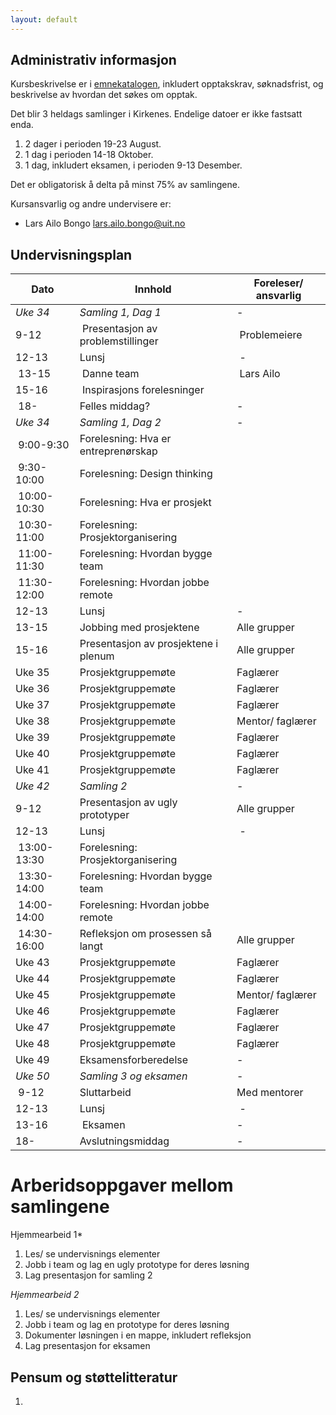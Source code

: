 ```yaml
---
layout: default
---
```


## Administrativ informasjon

Kursbeskrivelse er i [emnekatalogen](https://uit.no/utdanning/emner/emne/841390/inf-6010), inkludert opptakskrav, søknadsfrist, og beskrivelse av hvordan det søkes om opptak. 

Det blir 3 heldags samlinger i Kirkenes. Endelige datoer er ikke fastsatt enda.
1. 2 dager i perioden 19-23 August.
2. 1 dag i perioden 14-18 Oktober.
3. 1 dag, inkludert eksamen, i perioden 9-13 Desember.

Det er obligatorisk å delta på minst 75% av samlingene.

Kursansvarlig og andre undervisere er:
- Lars Ailo Bongo <lars.ailo.bongo@uit.no>

## Undervisningsplan

| Dato    	| Innhold		| Foreleser/ ansvarlig |
|-----------|-----------|----------------------|
| *Uke 34* | *Samling 1, Dag 1*           | - |
| 9-12  | Presentasjon av problemstillinger | Problemeiere | 
| 12-13 | Lunsj                             | - |
| 13-15 | Danne team                        | Lars Ailo |
| 15-16 | Inspirasjons forelesninger        | |
| 18-   | Felles middag?                    | - |
| *Uke 34* | *Samling 1, Dag 2*           | - |
| 9:00-9:30   | Forelesning: Hva er entreprenørskap | |
| 9:30-10:00  | Forelesning: Design thinking        | |
| 10:00-10:30 | Forelesning: Hva er prosjekt        | |
| 10:30-11:00 | Forelesning: Prosjektorganisering   | |
| 11:00-11:30 | Forelesning: Hvordan bygge team     | |
| 11:30-12:00 | Forelesning: Hvordan jobbe remote   | |
| 12-13 | Lunsj                                | - |
| 13-15 | Jobbing med prosjektene              | Alle grupper |
| 15-16 | Presentasjon av prosjektene i plenum | Alle grupper |
| Uke 35 | Prosjektgruppemøte | Faglærer |
| Uke 36 | Prosjektgruppemøte | Faglærer |
| Uke 37 | Prosjektgruppemøte | Faglærer |
| Uke 38 | Prosjektgruppemøte | Mentor/ faglærer |
| Uke 39 | Prosjektgruppemøte | Faglærer |
| Uke 40 | Prosjektgruppemøte | Faglærer |
| Uke 41 | Prosjektgruppemøte | Faglærer |
| *Uke 42* | *Samling 2*           | - |
| 9-12  | Presentasjon av ugly prototyper   | Alle grupper |
| 12-13 | Lunsj                             | - |
| 13:00-13:30 | Forelesning: Prosjektorganisering   | |
| 13:30-14:00 | Forelesning: Hvordan bygge team     | |
| 14:00-14:00 | Forelesning: Hvordan jobbe remote   | |
| 14:30-16:00 | Refleksjon om prosessen så langt    | Alle grupper |
| Uke 43 | Prosjektgruppemøte | Faglærer |
| Uke 44 | Prosjektgruppemøte | Faglærer |
| Uke 45 | Prosjektgruppemøte | Mentor/ faglærer |
| Uke 46 | Prosjektgruppemøte | Faglærer |
| Uke 47 | Prosjektgruppemøte | Faglærer |
| Uke 48 | Prosjektgruppemøte | Faglærer |
| Uke 49 | Eksamensforberedelse | - |
| *Uke 50* | *Samling 3 og eksamen*  | - |
| 9-12  | Sluttarbeid                  | Med mentorer |
| 12-13 | Lunsj                        | - |
| 13-16 | Eksamen                      | - |
| 18-   | Avslutningsmiddag            | - |

# Arberidsoppgaver mellom samlingene

Hjemmearbeid 1*
1. Les/ se undervisnings elementer
2. Jobb i team og lag en ugly prototype for deres løsning
3. Lag presentasjon for samling 2

*Hjemmearbeid 2*
1. Les/ se undervisnings elementer
2. Jobb i team og lag en prototype for deres løsning
3. Dokumenter løsningen i en mappe, inkludert refleksjon
4. Lag presentasjon for eksamen

## Pensum og støttelitteratur

1.

